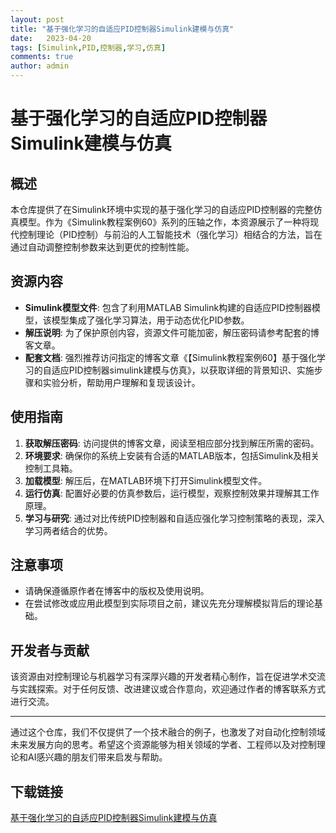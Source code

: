 ```yaml
---
layout: post
title: "基于强化学习的自适应PID控制器Simulink建模与仿真"
date:   2023-04-20
tags: [Simulink,PID,控制器,学习,仿真]
comments: true
author: admin
---
```

# 基于强化学习的自适应PID控制器Simulink建模与仿真

## 概述
本仓库提供了在Simulink环境中实现的基于强化学习的自适应PID控制器的完整仿真模型。作为《Simulink教程案例60》系列的压轴之作，本资源展示了一种将现代控制理论（PID控制）与前沿的人工智能技术（强化学习）相结合的方法，旨在通过自动调整控制参数来达到更优的控制性能。

## 资源内容
- **Simulink模型文件**: 包含了利用MATLAB Simulink构建的自适应PID控制器模型，该模型集成了强化学习算法，用于动态优化PID参数。
- **解压说明**: 为了保护原创内容，资源文件可能加密，解压密码请参考配套的博客文章。
- **配套文档**: 强烈推荐访问指定的博客文章《【Simulink教程案例60】基于强化学习的自适应PID控制器simulink建模与仿真》，以获取详细的背景知识、实施步骤和实验分析，帮助用户理解和复现该设计。

## 使用指南
1. **获取解压密码**: 访问提供的博客文章，阅读至相应部分找到解压所需的密码。
2. **环境要求**: 确保你的系统上安装有合适的MATLAB版本，包括Simulink及相关控制工具箱。
3. **加载模型**: 解压后，在MATLAB环境下打开Simulink模型文件。
4. **运行仿真**: 配置好必要的仿真参数后，运行模型，观察控制效果并理解其工作原理。
5. **学习与研究**: 通过对比传统PID控制器和自适应强化学习控制策略的表现，深入学习两者结合的优势。

## 注意事项
- 请确保遵循原作者在博客中的版权及使用说明。
- 在尝试修改或应用此模型到实际项目之前，建议先充分理解模拟背后的理论基础。

## 开发者与贡献
该资源由对控制理论与机器学习有深厚兴趣的开发者精心制作，旨在促进学术交流与实践探索。对于任何反馈、改进建议或合作意向，欢迎通过作者的博客联系方式进行交流。

---

通过这个仓库，我们不仅提供了一个技术融合的例子，也激发了对自动化控制领域未来发展方向的思考。希望这个资源能够为相关领域的学者、工程师以及对控制理论和AI感兴趣的朋友们带来启发与帮助。

## 下载链接

[基于强化学习的自适应PID控制器Simulink建模与仿真](https://pan.quark.cn/s/3ffebf4dcc80)